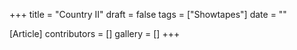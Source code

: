 +++
title = "Country II"
draft = false
tags = ["Showtapes"]
date = ""

[Article]
contributors = []
gallery = []
+++